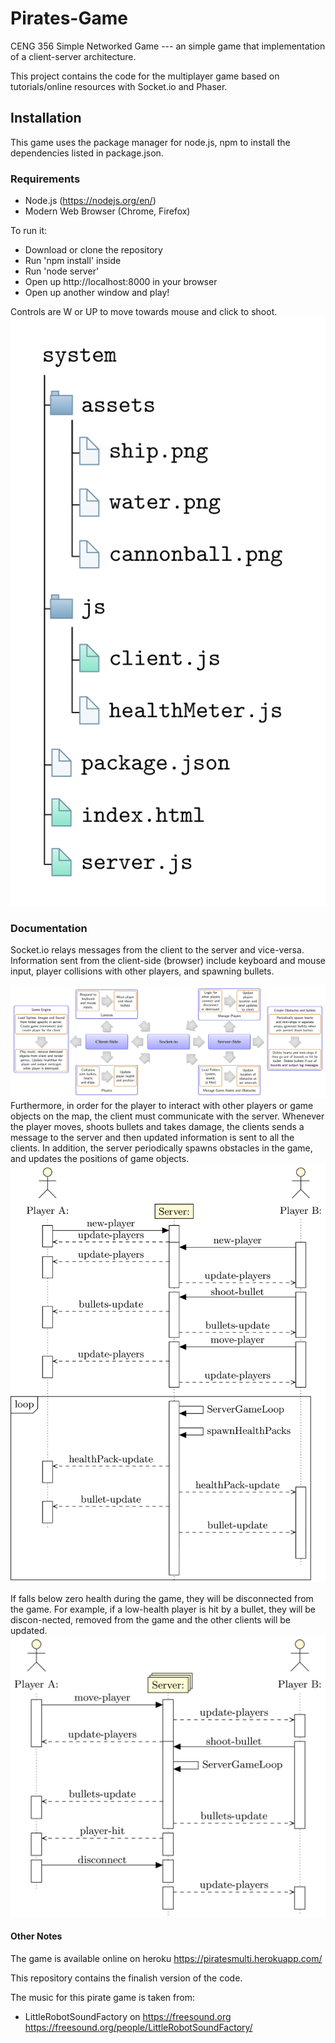 # Pirates-Game

CENG 356 Simple Networked Game --- an simple game that implementation of a client-server architecture.

This project contains the code for the multiplayer game based on tutorials/online resources with Socket.io and Phaser. 

## Installation

This game uses the package manager for node.js, npm to install the dependencies listed in package.json.

### Requirements 
* Node.js (https://nodejs.org/en/)
* Modern Web Browser (Chrome, Firefox)

To run it:
* Download or clone the repository 
* Run 'npm install' inside
* Run 'node server' 
* Open up http://localhost:8000 in your browser
* Open up another window and play!

Controls are W or UP to move towards mouse and click to shoot.
![fileDirectory](images\fileDirectory.png)

### Documentation

Socket.io relays messages from the client to the server and vice-versa. Information sent from the client-side (browser) include keyboard and mouse input, player collisions with other players, and spawning bullets.	

![ClientServer](images\ClientServer.png)
Furthermore, in order for the player to interact with other players or game objects on the map, the client must communicate with the server. Whenever the player moves, shoots bullets and takes damage, the clients sends a message to the server and then updated information is sent to all the clients. In addition, the server periodically spawns obstacles in the game, and updates the positions of game objects.
![SeqDiagramReport](images\SeqDiagramReport.png)

If falls below zero health during the game, they will be disconnected from the game. For example, if a low-health player is hit by a bullet, they will be discon-nected, removed from the game and the other clients will be updated.
![DisconnectedFromGame](images\DisconnectedFromGame.png)



#### Other Notes 
The game is available online on heroku
https://piratesmulti.herokuapp.com/

This repository contains the finalish version of the code.

The music for this pirate game is taken from:
* LittleRobotSoundFactory on https://freesound.org https://freesound.org/people/LittleRobotSoundFactory/